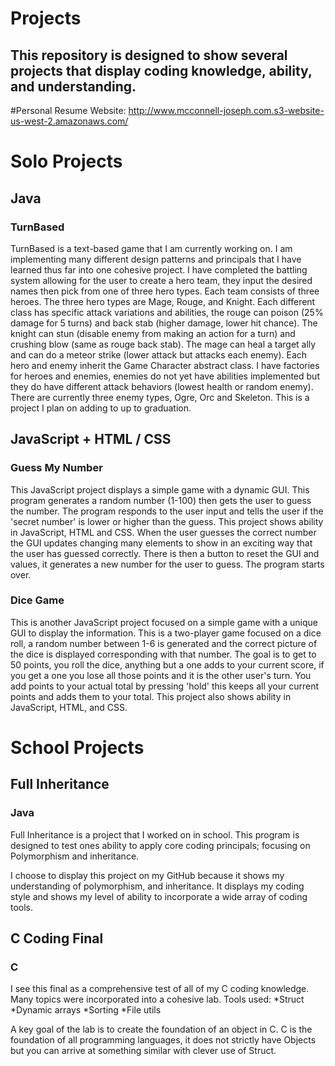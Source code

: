 # Projects
## This repository is designed to show several projects that display coding knowledge, ability, and understanding.

#Personal Resume Website: http://www.mcconnell-joseph.com.s3-website-us-west-2.amazonaws.com/
# **Solo Projects**

## Java
### **TurnBased**

TurnBased is a text-based game that I am currently working on. I am implementing many different design patterns and principals that I have learned thus far into one cohesive project. I have completed the battling system allowing for the user to create a hero team, they input the desired names then pick from one of three hero types. Each team consists of three heroes. The three hero types are Mage, Rouge, and Knight. Each different class has specific attack variations and abilities, the rouge can poison (25% damage for 5 turns) and back stab (higher damage, lower hit chance). The knight can stun (disable enemy from making an action for a turn) and crushing blow (same as rouge back stab). The mage can heal a target ally and can do a meteor strike (lower attack but attacks each enemy). Each hero and enemy inherit the Game Character abstract class. I have factories for heroes and enemies, enemies do not yet have abilities implemented but they do have different attack behaviors (lowest health or random enemy). There are currently three enemy types, Ogre, Orc and Skeleton. This is a project I plan on adding to up to graduation.

## JavaScript + HTML / CSS
### Guess My Number

This JavaScript project displays a simple game with a dynamic GUI. This program generates a random number (1-100) then gets the user to guess the number. The program responds to the user input and tells the user if the 'secret number' is lower or higher than the guess. This project shows ability in JavaScript, HTML and CSS. When the user guesses the correct number the GUI updates changing many elements to show in an exciting way that the user has guessed correctly. There is then a button to reset the GUI and values, it generates a new number for the user to guess. The program starts over.

### Dice Game

This is another JavaScript project focused on a simple game with a unique GUI to display the information. This is a two-player game focused on a dice roll, a random number between 1-6 is generated and the correct picture of the dice is displayed corresponding with that number. The goal is to get to 50 points, you roll the dice, anything but a one adds to your current score, if you get a one you lose all those points and it is the other user's turn. You add points to your actual total by pressing 'hold' this keeps all your current points and adds them to your total. This project also shows ability in JavaScript, HTML, and CSS.




# **School Projects**
## **Full Inheritance**
### Java
Full Inheritance is a project that I worked on in school. This program is designed to test ones ability to apply core coding principals; focusing on Polymorphism and inheritance. 

I choose to display this project on my GitHub because it shows my understanding of polymorphism, and inheritance.
It displays my coding style and shows my level of ability to incorporate a wide array of coding tools.

## **C Coding Final**
### C
I see this final as a comprehensive test of all of my C coding knowledge. Many topics were incorporated into a cohesive lab.
Tools used:
*Struct
*Dynamic arrays
*Sorting
*File utils

A key goal of the lab is to create the foundation of an object in C. C is the foundation of all programming languages, it does not strictly
have Objects but you can arrive at something similar with clever use of Struct.

